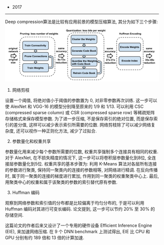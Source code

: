 - 2017
----

Deep compression算法是比较有应用前景的模型压缩算法, 其分为如下三个步骤: 
![](<[2016 ICLR] Deep Compression_ Compressing Deep Neural Networks with Pruning, Trained Quantization and Huffman Coding/arch.png>)

1) 网络剪枝

设置一个阈值, 将绝对值小于阈值的参数置为 0, 对非零参数再次训练. 这一步可以使 AlexNet 和 VGG-16 的模型分别降至原来的 1/9 和 1/13. 可以利用 CSC (compressed sparse column) 或 CSR (compressed sparse row) 等稀疏矩阵存储格式来保存模型参数. 为了进一步压缩, 不是保存索引的绝对位置, 而是保存索引的差分值, 这样可以减少表示索引所需要的位数. 网络剪枝除了可以减少网络复杂度, 还可以视作一种正则化方法, 减少了过拟合. 

2) 参数量化和权重共享

参数量化用来减少每个参数所需要的位数, 权重共享强制多个连接具有相同的权重. 对于 AlexNet, 在不损失精度的情况下, 这一步可以将卷积层参数量化到8位, 全连接层参数量化到5位. 权重共享的基本步骤为: 利用 K-Means 算法对各层所有连接的参数进行聚类, 保持同一聚类内的连接的参数相等, 对网络进行精调. 在反向传播时, 属于同一聚类的连接的梯度进行累加, 作用到同一聚类的权重聚类中心上. 最后, 用聚类中心的权重和属于该聚类的参数的索引替代原有参数. 

3) Huffman 编码

观察到网络参数和索引值的分布都是比较偏离于均匀分布的, 于是可以利用 Huffman 编码对其进行可变长编码. 论文提到, 这一步可以节约 20% 至 30% 的存储空间. 

这篇论文的作者后来又设计了一个专用的硬件设备 Efficient Inference Engine (EIE), 来加速网络压缩. 在 9 个 DNN benchmark 上测试得出, EIE 比 CPU 和 GPU 分别有约 189 倍和 13 倍的计算加速. 
